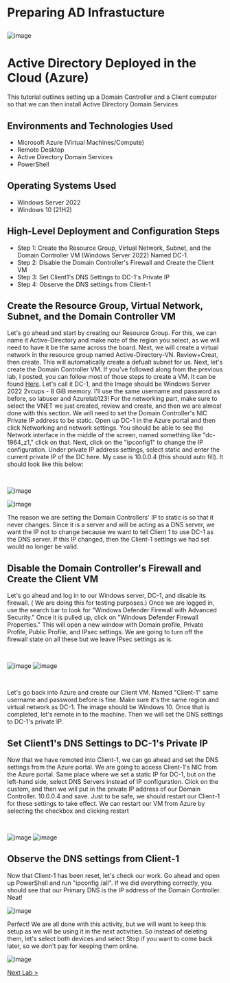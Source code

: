 # Preparing AD Infrastucture<p align="center">
![image](https://github.com/user-attachments/assets/26792c70-3fd0-4990-9c2b-2f1bbbead3a7)

</p>

<h1>Active Directory Deployed in the Cloud (Azure)</h1>
This tutorial outlines setting up a Domain Controller and a Client computer so that we can then install Active Directory Domain Services 


<h2>Environments and Technologies Used </h2>

- Microsoft Azure (Virtual Machines/Compute)
- Remote Desktop
- Active Directory Domain Services
- PowerShell

<h2>Operating Systems Used </h2>

- Windows Server 2022
- Windows 10 (21H2)

<h2>High-Level Deployment and Configuration Steps </h2>

- Step 1: Create the Resource Group, Virtual Network, Subnet, and the Domain Controller VM (Windows Server 2022) Named DC-1.
- Step 2: Disable the Domain Controller's Firewall and Create the Client VM
- Step 3: Set Client1's DNS Settings to DC-1's Private IP
- Step 4: Observe the DNS settings from Client-1

<h2>Create the Resource Group, Virtual Network, Subnet, and the Domain Controller VM </h2>

<p>
Let's go ahead and start by creating our Resource Group. For this, we can name it Active-Directory and make note of the region you select, as we will need to have it be the  same across the board. Next, we will create a virtual network in the resource group named Active-Directory-VN. Review+Creat, then create. This will automatically create a defualt subnet for us. Next, let's create the Domain Controller VM. If you've followed along from the previous lab, I posted, you can follow most of those steps to create a VM. It can be found <a href="https://github.com/BrandonBassbb/Creating-Virtual-Machines"> Here</a>. Let's call it DC-1, and the Image should be Windows Server 2022 2vcups - 8 GiB memory. I'll use the same username and password as before, so labuser and Azurelab123! For the networking part, make sure to select the VNET we just created, review and create, and then we are almost done with this section. We will need to set the Domain Controller's NIC Private IP address to be static. Open up DC-1 in the Azure portal and then click Networking and network settings. You should be able to see the Network interface in the middle of the screen, named something like "dc-1964_z1," click on that. Next, click on the "ipconfig1" to change the IP configuration. Under private IP address settings, select static and enter the current private IP of the DC here. My case is 10.0.0.4 (this should auto fill). It should look like this below:


</p>

<br /> 

 ![image](https://github.com/user-attachments/assets/832fdd1c-5296-4f5b-8821-72bdcd43bb81)
 
 ![image](https://github.com/user-attachments/assets/f8ebedf6-1d94-482d-8fd8-d7b583ef3159)
<p>
The reason we are setting the Domain Controllers' IP to static is so that it never changes. Since it is a server and will be acting as a DNS server, we want the IP not to change because we want to tell Client 1 to use DC-1 as the DNS server. If this IP changed, then the Client-1 settings we had set would no longer be valid. 
</p>
<h2> Disable the Domain Controller's Firewall and Create the Client VM </h2>
<p>
Let's go ahead and log in to our Windows server, DC-1, and disable its firewall. ( We are doing this for testing purposes.) Once we are logged in, use the search bar to look for "Windows Defender Firewall with Advanced Security." Once it is pulled up, click on "Windows Defender Firewall Properties." This will open a new window with Domain profile, Private Profile, Public Profile, and IPsec settings. We are going to turn off the firewall state on all these but we leave IPsec settings as is. 
</p>
<br />

![image](https://github.com/user-attachments/assets/f26d9c34-5c48-4680-81aa-d9afc463e8ce)
![image](https://github.com/user-attachments/assets/0faac432-115c-40f9-92c4-118811589252)

<br />
<p> Let's go back into Azure and create our Client VM. Named "Client-1" same username and password before is fine. Make sure it's the same region and virtual network as DC-1. The image should be Windows 10. Once that is completed, let's remote in to the machine. Then we will set the DNS settings to DC-1's private IP. 
</p>

<h2>Set Client1's DNS Settings to DC-1's Private IP</h2>
<p>
Now that we have remoted into Client-1, we can go ahead and set the DNS settings from the Azure portal. We are going to access Client-1's NIC from the Azure portal. Same place where we set a static IP for DC-1, but on the left-hand side, select DNS Servers instead of IP configuration. Click on the custom, and then we will put in the private IP address of our Domain Controller. 10.0.0.4 and save. Just to be safe, we should restart our Client-1 for these settings to take effect. We can restart our VM from Azure by selecting the checkbox and clicking restart
</p>
<br />

![image](https://github.com/user-attachments/assets/cdba341b-1a5f-4457-a530-404751e8b4a5)
![image](https://github.com/user-attachments/assets/c75c6094-fdac-4a1c-9b7e-d274e70d6674)

<h2>Observe the DNS settings from Client-1</h2>
<p>
Now that Client-1 has been reset, let's check our work. Go ahead and open up PowerShell and run "ipconfig /all". If we did everything correctly, you should see that our Primary DNS is the IP address of the Domain Controller. Neat!
</p>

![image](https://github.com/user-attachments/assets/db62a57e-9741-43ae-855b-73ff6439e141)

<p>
Perfect! We are all done with this activity, but we will want to keep this setup as we will be using it in the next activities. So instead of deleting them, let's select both devices and select Stop if you want to come back later, so we don't pay for keeping them online. 
</p>

![image](https://github.com/user-attachments/assets/f8cf6efb-7493-4828-81dd-4b09de9179d4)

<p>
 <a href= <https://github.com/BrandonBassbb/Deploying_AD> Next Lab >
</p>
